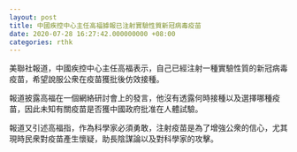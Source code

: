 ```yaml
---
layout: post
title: 中國疾控中心主任高福據報已注射實驗性質新冠病毒疫苗
date: 2020-07-28 16:27:42.000000000 +08:00
categories: rthk
---
```


美聯社報道，中國疾控中心主任高福表示，自己已經注射一種實驗性質的新冠病毒疫苗，希望說服公衆在疫苗獲批後仿效接種。

報道披露高福在一個網絡研討會上的發言，他沒有透露何時接種以及選擇哪種疫苗，因此未知有關疫苗是否獲中國政府批准在人體試驗。

報道又引述高福指，作為科學家必須勇敢，注射疫苗是為了增強公衆的信心，尤其現時民衆對疫苗產生懷疑，助長陰謀論以及對科學家的攻擊。
